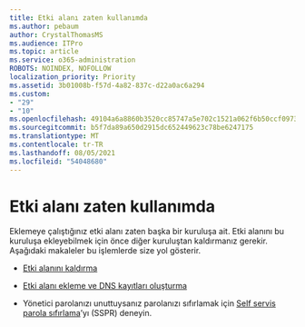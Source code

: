 ```yaml
---
title: Etki alanı zaten kullanımda
ms.author: pebaum
author: CrystalThomasMS
ms.audience: ITPro
ms.topic: article
ms.service: o365-administration
ROBOTS: NOINDEX, NOFOLLOW
localization_priority: Priority
ms.assetid: 3b01008b-f57d-4a82-837c-d22a0ac6a294
ms.custom:
- "29"
- "10"
ms.openlocfilehash: 49104a6a8860b3520cc85747a5e702c1521a062f6b50ccf09738c4f0343d528e
ms.sourcegitcommit: b5f7da89a650d2915dc652449623c78be6247175
ms.translationtype: MT
ms.contentlocale: tr-TR
ms.lasthandoff: 08/05/2021
ms.locfileid: "54048680"
---
```

# <a name="the-domain-is-already-in-use"></a>Etki alanı zaten kullanımda

Eklemeye çalıştığınız etki alanı zaten başka bir kuruluşa ait. Etki alanını bu kuruluşa ekleyebilmek için önce diğer kuruluştan kaldırmanız gerekir. Aşağıdaki makaleler bu işlemlerde size yol gösterir.
  
- [Etki alanını kaldırma](https://docs.microsoft.com/microsoft-365/admin/get-help-with-domains/remove-a-domain)

- [Etki alanı ekleme ve DNS kayıtları oluşturma](https://docs.microsoft.com/microsoft-365/admin/get-help-with-domains/create-dns-records-at-any-dns-hosting-provider)

- Yönetici parolanızı unuttuysanız parolanızı sıfırlamak için [Self servis parola sıfırlama](https://passwordreset.microsoftonline.com/)’yı (SSPR) deneyin.
